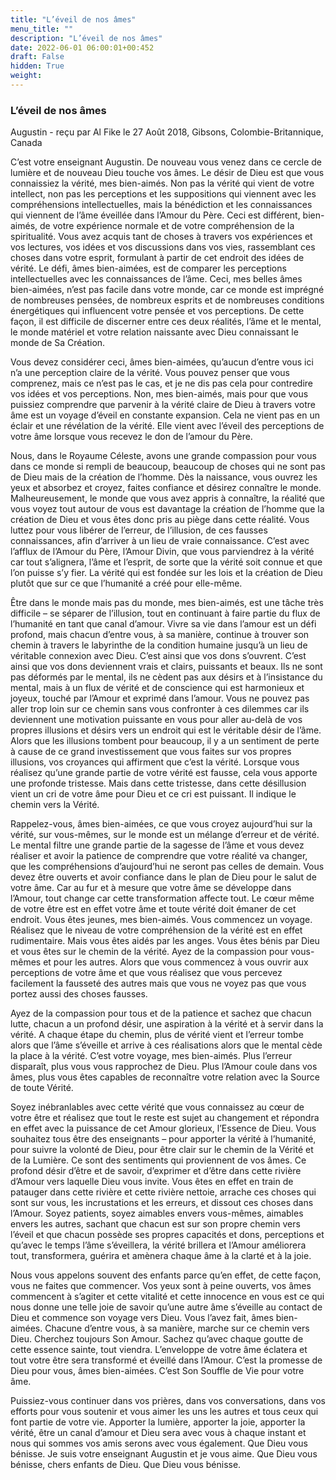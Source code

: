```yaml
---
title: "L’éveil de nos âmes"
menu_title: ""
description: "L’éveil de nos âmes"
date: 2022-06-01 06:00:01+00:452
draft: False
hidden: True
weight:
---
```

### L’éveil de nos âmes

Augustin - reçu par Al Fike le 27 Août 2018, Gibsons, Colombie-Britannique, Canada

C’est votre enseignant Augustin. De nouveau vous venez dans ce cercle de lumière et de nouveau Dieu touche vos âmes. Le désir de Dieu est que vous connaissiez la vérité, mes bien-aimés. Non pas la vérité qui vient de votre intellect, non pas les perceptions et les suppositions qui viennent avec les compréhensions intellectuelles, mais la bénédiction et les connaissances qui viennent de l’âme éveillée dans l’Amour du Père. Ceci est différent, bien-aimés, de votre expérience normale et de votre compréhension de la spiritualité. Vous avez acquis tant de choses à travers vos expériences et vos lectures, vos idées et vos discussions dans vos vies, rassemblant ces choses dans votre esprit, formulant à partir de cet endroit des idées de vérité. Le défi, âmes bien-aimées, est de comparer les perceptions intellectuelles avec les connaissances de l’âme. Ceci, mes belles âmes bien-aimées, n’est pas facile dans votre monde, car ce monde est imprégné de nombreuses pensées, de nombreux esprits et de nombreuses conditions énergétiques qui influencent votre pensée et vos perceptions. De cette façon, il est difficile de discerner entre ces deux réalités, l’âme et le mental, le monde matériel et votre relation naissante avec Dieu connaissant le monde de Sa Création.

Vous devez considérer ceci, âmes bien-aimées, qu’aucun d’entre vous ici n’a une perception claire de la vérité. Vous pouvez penser que vous comprenez, mais ce n’est pas le cas, et je ne dis pas cela pour contredire vos idées et vos perceptions. Non, mes bien-aimés, mais pour que vous puissiez comprendre que parvenir à la vérité claire de Dieu à travers votre âme est un voyage d’éveil en constante expansion. Cela ne vient pas en un éclair et une révélation de la vérité. Elle vient avec l’éveil des perceptions de votre âme lorsque vous recevez le don de l’amour du Père.

Nous, dans le Royaume Céleste, avons une grande compassion pour vous dans ce monde si rempli de beaucoup, beaucoup de choses qui ne sont pas de Dieu mais de la création de l’homme. Dès la naissance, vous ouvrez les yeux et absorbez et croyez, faites confiance et désirez connaître le monde. Malheureusement, le monde que vous avez appris à connaître, la réalité que vous voyez tout autour de vous est davantage la création de l’homme que la création de Dieu et vous êtes donc pris au piège dans cette réalité. Vous luttez pour vous libérer de l’erreur, de l’illusion, de ces fausses connaissances, afin d’arriver à un lieu de vraie connaissance. C’est avec l’afflux de l’Amour du Père, l’Amour Divin, que vous parviendrez à la vérité car tout s’alignera, l’âme et l’esprit, de sorte que la vérité soit connue et que l’on puisse s’y fier. La vérité qui est fondée sur les lois et la création de Dieu plutôt que sur ce que l’humanité a créé pour elle-même.

Être dans le monde mais pas du monde, mes bien-aimés, est une tâche très difficile – se séparer de l’illusion, tout en continuant à faire partie du flux de l’humanité en tant que canal d’amour. Vivre sa vie dans l’amour est un défi profond, mais chacun d’entre vous, à sa manière, continue à trouver son chemin à travers le labyrinthe de la condition humaine jusqu’à un lieu de véritable connexion avec Dieu. C’est ainsi que vos dons s’ouvrent. C’est ainsi que vos dons deviennent vrais et clairs, puissants et beaux. Ils ne sont pas déformés par le mental, ils ne cèdent pas aux désirs et à l’insistance du mental, mais à un flux de vérité et de conscience qui est harmonieux et joyeux, touché par l’Amour et exprimé dans l’amour. Vous ne pouvez pas aller trop loin sur ce chemin sans vous confronter à ces dilemmes car ils deviennent une motivation puissante en vous pour aller au-delà de vos propres illusions et désirs vers un endroit qui est le véritable désir de l’âme. Alors que les illusions tombent pour beaucoup, il y a un sentiment de perte à cause de ce grand investissement que vous faites sur vos propres illusions, vos croyances qui affirment que c’est la vérité. Lorsque vous réalisez qu’une grande partie de votre vérité est fausse, cela vous apporte une profonde tristesse. Mais dans cette tristesse, dans cette désillusion vient un cri de votre âme pour Dieu et ce cri est puissant. Il indique le chemin vers la Vérité.

Rappelez-vous, âmes bien-aimées, ce que vous croyez aujourd’hui sur la vérité, sur vous-mêmes, sur le monde est un mélange d’erreur et de vérité. Le mental filtre une grande partie de la sagesse de l’âme et vous devez réaliser et avoir la patience de comprendre que votre réalité va changer, que les compréhensions d’aujourd’hui ne seront pas celles de demain. Vous devez être ouverts et avoir confiance dans le plan de Dieu pour le salut de votre âme. Car au fur et à mesure que votre âme se développe dans l’Amour, tout change car cette transformation affecte tout. Le cœur même de votre être est en effet votre âme et toute vérité doit émaner de cet endroit. Vous êtes jeunes, mes bien-aimés. Vous commencez un voyage. Réalisez que le niveau de votre compréhension de la vérité est en effet rudimentaire. Mais vous êtes aidés par les anges. Vous êtes bénis par Dieu et vous êtes sur le chemin de la vérité. Ayez de la compassion pour vous-mêmes et pour les autres. Alors que vous commencez à vous ouvrir aux perceptions de votre âme et que vous réalisez que vous percevez facilement la fausseté des autres mais que vous ne voyez pas que vous portez aussi des choses fausses.

Ayez de la compassion pour tous et de la patience et sachez que chacun lutte, chacun a un profond désir, une aspiration à la vérité et à servir dans la vérité. A chaque étape du chemin, plus de vérité vient et l’erreur tombe alors que l’âme s’éveille et arrive à ces réalisations alors que le mental cède la place à la vérité. C’est votre voyage, mes bien-aimés. Plus l’erreur disparaît, plus vous vous rapprochez de Dieu. Plus l’Amour coule dans vos âmes, plus vous êtes capables de reconnaître votre relation avec la Source de toute Vérité.

Soyez inébranlables avec cette vérité que vous connaissez au cœur de votre être et réalisez que tout le reste est sujet au changement et répondra en effet avec la puissance de cet Amour glorieux, l’Essence de Dieu. Vous souhaitez tous être des enseignants – pour apporter la vérité à l’humanité, pour suivre la volonté de Dieu, pour être clair sur le chemin de la Vérité et de la Lumière. Ce sont des sentiments qui proviennent de vos âmes. Ce profond désir d’être et de savoir, d’exprimer et d’être dans cette rivière d’Amour vers laquelle Dieu vous invite. Vous êtes en effet en train de patauger dans cette rivière et cette rivière nettoie, arrache ces choses qui sont sur vous, les incrustations et les erreurs, et dissout ces choses dans l’Amour. Soyez patients, soyez aimables envers vous-mêmes, aimables envers les autres, sachant que chacun est sur son propre chemin vers l’éveil et que chacun possède ses propres capacités et dons, perceptions et qu’avec le temps l’âme s’éveillera, la vérité brillera et l’Amour améliorera tout, transformera, guérira et amènera chaque âme à la clarté et à la joie.

Nous vous appelons souvent des enfants parce qu’en effet, de cette façon, vous ne faites que commencer. Vos yeux sont à peine ouverts, vos âmes commencent à s’agiter et cette vitalité et cette innocence en vous est ce qui nous donne une telle joie de savoir qu’une autre âme s’éveille au contact de Dieu et commence son voyage vers Dieu. Vous l’avez fait, âmes bien-aimées. Chacune d’entre vous, à sa manière, marche sur ce chemin vers Dieu. Cherchez toujours Son Amour. Sachez qu’avec chaque goutte de cette essence sainte, tout viendra. L’enveloppe de votre âme éclatera et tout votre être sera transformé et éveillé dans l’Amour. C’est la promesse de Dieu pour vous, âmes bien-aimées. C’est Son Souffle de Vie pour votre âme.

Puissiez-vous continuer dans vos prières, dans vos conversations, dans vos efforts pour vous soutenir et vous aimer les uns les autres et tous ceux qui font partie de votre vie. Apporter la lumière, apporter la joie, apporter la vérité, être un canal d’amour et Dieu sera avec vous à chaque instant et nous qui sommes vos amis serons avec vous également. Que Dieu vous bénisse. Je suis votre enseignant Augustin et je vous aime. Que Dieu vous bénisse, chers enfants de Dieu. Que Dieu vous bénisse.





